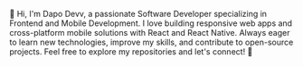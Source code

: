 👋 Hi, I'm Dapo Devv, a passionate Software Developer specializing in Frontend and Mobile Development. I love building responsive web apps and cross-platform mobile solutions with React and React Native. Always eager to learn new technologies, improve my skills, and contribute to open-source projects. Feel free to explore my repositories and let's connect! 🚀
